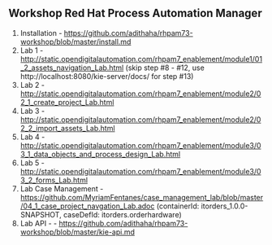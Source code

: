 ## Workshop Red Hat Process Automation Manager

1. Installation - https://github.com/adithaha/rhpam73-workshop/blob/master/install.md
2. Lab 1 - http://static.opendigitalautomation.com/rhpam7_enablement/module1/01_2_assets_navigation_Lab.html (skip step #8 - #12, use http://localhost:8080/kie-server/docs/ for step #13)
3. Lab 2 - http://static.opendigitalautomation.com/rhpam7_enablement/module2/02_1_create_project_Lab.html
4. Lab 3 - http://static.opendigitalautomation.com/rhpam7_enablement/module2/02_2_import_assets_Lab.html
5. Lab 4 - http://static.opendigitalautomation.com/rhpam7_enablement/module3/03_1_data_objects_and_process_design_Lab.html
6. Lab 5 - http://static.opendigitalautomation.com/rhpam7_enablement/module3/03_2_forms_Lab.html
7. Lab Case Management - https://github.com/MyriamFentanes/case_management_lab/blob/master/04_1_case_project_navgation_Lab.adoc (containerId: itorders_1.0.0-SNAPSHOT, caseDefId: itorders.orderhardware)
8. Lab API -  - https://github.com/adithaha/rhpam73-workshop/blob/master/kie-api.md
